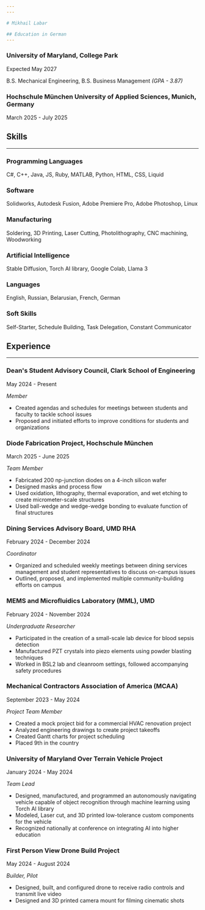 ```yaml
---
---

# Mikhail Labar

## Education in German
---
```

<span class="date-wrapper">

### University of Maryland, College Park

Expected May 2027

</span>

B.S. Mechanical Engineering, B.S. Business Management *(GPA - 3.87)*

<span class="date-wrapper">

### Hochschule München University of Applied Sciences, Munich, Germany

March 2025 - July 2025

</span>

## Skills
---
### Programming Languages

C#, C++, Java, JS, Ruby, MATLAB, Python, HTML, CSS, Liquid

### Software

Solidworks, Autodesk Fusion, Adobe Premiere Pro, Adobe Photoshop, Linux

### Manufacturing

Soldering, 3D Printing, Laser Cutting, Photolithography, CNC machining, Woodworking

### Artificial Intelligence

Stable Diffusion, Torch AI library, Google Colab, Llama 3

### Languages

English, Russian, Belarusian, French, German

### Soft Skills

Self-Starter, Schedule Building, Task Delegation, Constant Communicator
  
## Experience
---
<span class="date-wrapper">

### Dean's Student Advisory Council, Clark School of Engineering

May 2024 - Present

</span>

*Member*

- Created agendas and schedules for meetings between students and faculty to tackle school issues
- Proposed and initiated efforts to improve conditions for students and organizations

<span class="date-wrapper">

### Diode Fabrication Project, Hochschule München

March 2025 - June 2025

</span>

*Team Member*

- Fabricated 200 np-junction diodes on a 4-inch silicon wafer
- Designed masks and process flow
- Used oxidation, lithography, thermal evaporation, and wet etching to create micrometer-scale structures
- Used ball-wedge and wedge-wedge bonding to evaluate function of final structures

<span class="date-wrapper">

### Dining Services Advisory Board, UMD RHA

February 2024 - December 2024

</span>

*Coordinator*

- Organized and scheduled weekly meetings between dining services management and student representatives to discuss on-campus issues
- Outlined, proposed, and implemented multiple community-building efforts on campus

<span class="date-wrapper">

### MEMS and Microfluidics Laboratory (MML), UMD

February 2024 - November 2024

</span>

*Undergraduate Researcher*

- Participated in the creation of a small-scale lab device for blood sepsis detection
- Manufactured PZT crystals into piezo elements using powder blasting techniques
- Worked in BSL2 lab and cleanroom settings, followed accompanying safety procedures

<span class="date-wrapper">

### Mechanical Contractors Association of America (MCAA)

September 2023 - May 2024

</span>

*Project Team Member*

- Created a mock project bid for a commercial HVAC renovation project
- Analyzed engineering drawings to create project takeoffs
- Created Gantt charts for project scheduling
- Placed 9th in the country

<span class="date-wrapper">

### University of Maryland Over Terrain Vehicle Project

January 2024 - May 2024

</span>

*Team Lead*

- Designed, manufactured, and programmed an autonomously navigating vehicle capable of object recognition through machine learning using Torch AI library
- Modeled, Laser cut, and 3D printed low-tolerance custom components for the vehicle
- Recognized nationally at conference on integrating AI into higher education

<span class="date-wrapper">

### First Person View Drone Build Project

May 2024 - August 2024

</span>

*Builder, Pilot*

- Designed, built, and configured drone to receive radio controls and transmit live video
- Designed and 3D printed camera mount for filming cinematic shots